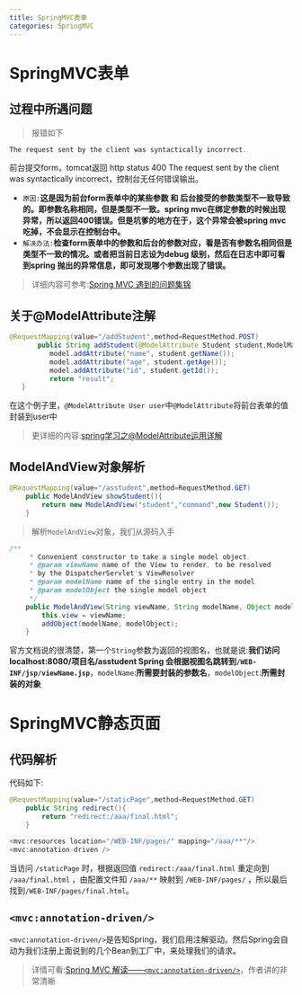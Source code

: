 ```yaml
---
title: SpringMVC表单
categories: SpringMVC
---
```


# SpringMVC表单
## 过程中所遇问题
> 报错如下

``` java
The request sent by the client was syntactically incorrect.
```
前台提交form，tomcat返回 http status 400   The request sent by the client was syntactically incorrect，控制台无任何错误输出。

- `原因:`**这是因为前台form表单中的某些参数 和 后台接受的参数类型不一致导致的。即参数名称相同，但是类型不一致。spring mvc在绑定参数的时候出现异常，所以返回400错误。但是坑爹的地方在于，这个异常会被spring mvc吃掉，不会显示在控制台中。**
- `解决办法:`**检查form表单中的参数和后台的参数对应，看是否有参数名相同但是类型不一致的情况。或者把当前日志设为debug 级别，然后在日志中即可看到spring 抛出的异常信息，即可发现哪个参数出现了错误。**
> 详细内容可参考:[Spring MVC 遇到的问题集锦](https://my.oschina.net/building/blog/137824)

## 关于@ModelAttribute注解
``` java
@RequestMapping(value="/addStudent",method=RequestMethod.POST)
	   public String addStudent(@ModelAttribute Student student,ModelMap model) {
	      model.addAttribute("name", student.getName());
	      model.addAttribute("age", student.getAge());
	      model.addAttribute("id", student.getId());      
	      return "result";
   }
```
在这个例子里，`@ModelAttribute User user`中`@ModelAttribute`将前台表单的值封装到user中
> 更详细的内容:[spring学习之@ModelAttribute运用详解](http://blog.csdn.net/li_xiao_ming/article/details/8349115)

## ModelAndView对象解析
``` java
@RequestMapping(value="/asstudent",method=RequestMethod.GET)
	public ModelAndView showStudent(){
		return new ModelAndView("student","command",new Student());
	}
```
> 解析`ModelAndView`对象，我们从源码入手

``` java
/**
	 * Convenient constructor to take a single model object.
	 * @param viewName name of the View to render, to be resolved
	 * by the DispatcherServlet's ViewResolver
	 * @param modelName name of the single entry in the model
	 * @param modelObject the single model object
	 */
	public ModelAndView(String viewName, String modelName, Object modelObject) {
		this.view = viewName;
		addObject(modelName, modelObject);
	}
```
官方文档说的很清楚，第一个`String`参数为返回的视图名，也就是说:**我们访问 localhost:8080/项目名/asstudent Spring 会根据视图名跳转到`/WEB-INF/jsp/viewName.jsp`**，`modelName`:**所需要封装的参数名**，`modelObject`:**所需封装的对象**

# SpringMVC静态页面
## 代码解析
代码如下:
``` java
@RequestMapping(value="/staticPage",method=RequestMethod.GET)
	public String redirect(){
		return "redirect:/aaa/final.html";
	}
```
``` java
<mvc:resources location="/WEB-INF/pages/" mapping="/aaa/**"/>
<mvc:annotation-driven />
```
当访问 `/staticPage` 时，根据返回值 `redirect:/aaa/final.html` 重定向到 `/aaa/final.html` ，由配置文件知 `/aaa/**` 映射到 `/WEB-INF/pages/` ，所以最后找到`/WEB-INF/pages/final.html`。

## `<mvc:annotation-driven/>`
`<mvc:annotation-driven/>`是告知Spring，我们启用注解驱动。然后Spring会自动为我们注册上面说到的几个Bean到工厂中，来处理我们的请求。
> 详情可看:[Spring MVC 解读——`<mvc:annotation-driven/>`](https://my.oschina.net/HeliosFly/blog/205343)，作者讲的非常清晰